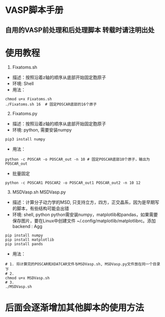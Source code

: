 # VASP脚本手册
自用的VASP前处理和后处理脚本
转载时请注明出处
---
# 使用教程
1. Fixatoms.sh
- 描述：按照沿着z轴的顺序从底部开始固定胞原子
- 环境: Shell 
- 用法：
``` shell
chmod u+x Fixatoms.sh
./Fixatoms.sh 16  # 固定POSCAR底部的16个原子
```

2. Fixatoms.py
- 描述：按照沿着z轴的顺序从底部开始固定胞原子
- 环境: python, 需要安装numpy
``` shell
pip3 install numpy
```
- 用法：
``` shell
python -c POSCAR -o POSCAR_out -n 10 # 固定POSCAR底部10个原子，输出为POSCAR_out
```
- 批量固定
``` shell
python -c POSCAR1 POSCAR2 -o POSCAR_out1 POSCAR_out2 -n 10 12 
```

3. MSDVasp.sh MSDVasp.py
- 描述：计算分子动力学的MSD, 只支持立方，四方，正交晶系，因为是早期写的脚本，有些结构可能会出错
- 环境: shell, python
python需安装numpy，matplotlib和pandas，如果需要保存图片，要在Linux中创建文件 ~/.config/matplotlib/matplotlibrc。添加 backend : Agg
``` sheLL
pip install numpy
pip install matplotlib
pip install pands
```
- 用法：
``` shell
# 1. 将计算完的POSCAR和XDATCAR文件与MSDVasp.sh, MSDVasp.py文件放在同一个目录下
# 2.
chmod u+x MSDVasp.sh
# 3.
./MSDVasp.sh
```

# 后面会逐渐增加其他脚本的使用方法

